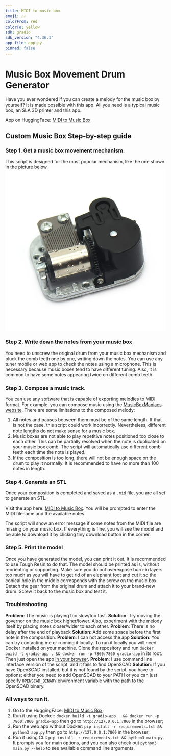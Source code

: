 ```yaml
---
title: MIDI to music box
emoji: 🎶🎶
colorFrom: red
colorTo: yellow
sdk: gradio
sdk_version: "4.36.1"
app_file: app.py
pinned: false
---
```


# Music Box Movement Drum Generator

Have you ever wondered if you can create a melody for the music box by yourself? It is made possible with this app.
All you need is a typical music box, an SLA 3D printer and this app.

App on HuggingFace: [MIDI to Music Box](https://huggingface.co/spaces/PashaWNN/midi_to_music_box)

## Custom Music Box Step-by-step guide

### Step 1. Get a music box movement mechanism.

This script is designed for the most popular mechanism, like the one shown in the picture below.
![Mechanism reference](https://raw.githubusercontent.com/PashaWNN/midi_to_music_box/main/media/mechanism.webp)

### Step 2. Write down the notes from your music box

You need to unscrew the original drum from your music box mechanism and pluck the comb teeth one by one, writing down
the notes.
You can use any tuner mobile or web app to check the notes using a microphone.
This is necessary because music boxes tend to have different tuning. Also, it is common to have some notes appearing
twice on different comb teeth.

### Step 3. Compose a music track.

You can use any software that is capable of exporting melodies to MIDI format. For example, you can compose music using
the [MusicBoxManiacs website](http://musicboxmaniacs.com/).
There are some limitations to the composed melody:

1. All notes and pauses between them must be of the same length. If that is not the case, this script could work
   incorrectly. Nevertheless, different note lengths do not make sense for a music box.
2. Music boxes are not able to play repetitive notes positioned too close to each other. This can be partially resolved
   when the note is duplicated on your music box comb. The script will automatically use different comb teeth each time
   the note is played.
3. If the composition is too long, there will not be enough space on the drum to play it normally. It is recommended to
   have no more than 100 notes in length.

### Step 4. Generate an STL

Once your composition is completed and saved as a `.mid` file, you are all set to generate an STL.

Visit the app here: [MIDI to Music Box](https://huggingface.co/spaces/PashaWNN/midi_to_music_box).
You will be prompted to enter the MIDI filename and the available notes.

The script will show an error message if some notes from the MIDI file are missing on your music box. 
If everything is fine, you will see the model and be able to download it by clicking tiny download button in the corner.

### Step 5. Print the model

Once you have generated the model, you can print it out. It is recommended to use Tough Resin to do that. The model
should be printed as is, without reorienting or supporting. Make sure you do not overexpose burn-in layers too much as
you will have to get rid of an elephant foot and cut it so the conical hole in the middle corresponds with the screw on
the music box.
Detach the gear from the original drum and attach it to your brand-new drum. Screw it back to the music box and test it.

### Troubleshooting

**Problem**: The music is playing too slow/too fast.
**Solution**: Try moving the governor on the music box higher/lower. Also, experiment with the melody itself by placing
notes closer/wider to each other.
**Problem**: There is no delay after the end of playback
**Solution**: Add some space before the first note in the composition.
**Problem**: I can not access the app
**Solution**: You can try contacting me or running it locally. To run it locally you will need Docker installed on your machine. Clone the repository and run `docker build -t gradio-app . && docker run -p 7860:7860 gradio-app` in its root. Then just open the app [in your browser](http://127.0.0.1:7860).
**Problem**: I use command line interface version of the script, and it fails to find OpenSCAD
**Solution**: If you have OpenSCAD installed, but it is not found by the script, you have to options: either you need to add OpenSCAD to your PATH or you can just specify `OPENSCAD_BINARY` environment variable with the path to the OpenSCAD binary.


### All ways to run it.

1. Go to the HuggingFace: [MIDI to Music Box](https://huggingface.co/spaces/PashaWNN/midi_to_music_box);
2. Run it using Docker: `docker build -t gradio-app . && docker run -p 7860:7860 gradio-app` then go to `http://127.0.0.1:7860` in the browser;
3. Run the web app without Docker: `pip install -r requirements.txt && python3 app.py` then go to `http://127.0.0.1:7860` in the browser;
4. Run it using CLI: `pip install -r requirements.txt && python3 main.py`. It prompts you for main options, and you can also check out `python3 main.py --help` to see available command line arguments.
